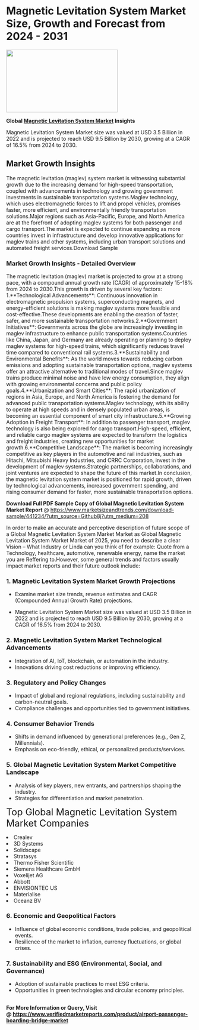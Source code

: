 <H1>Magnetic Levitation System Market Size, Growth and Forecast from 2024 - 2031</H1><img class="aligncenter size-medium wp-image-584254" src="https://thirdeyenews.in/wp-content/uploads/2024/09/Global-Market-Research-300x168.jpeg" alt="" width="300" height="168" /><p><strong>Global&nbsp;<a href="https://www.marketsizeandtrends.com/download-sample/441234/?utm_source=Github8j?utm_medium=208">Magnetic Levitation System Market</a> Insights</strong></p><p>Magnetic Levitation System Market size was valued at USD 3.5 Billion in 2022 and is projected to reach USD 9.5 Billion by 2030, growing at a CAGR of 16.5% from 2024 to 2030.</p><p><h2>Market Growth Insights</h2> The magnetic levitation (maglev) system market is witnessing substantial growth due to the increasing demand for high-speed transportation, coupled with advancements in technology and growing government investments in sustainable transportation systems.Maglev technology, which uses electromagnetic forces to lift and propel vehicles, promises faster, more efficient, and environmentally friendly transportation solutions.Major regions such as Asia-Pacific, Europe, and North America are at the forefront of adopting maglev systems for both passenger and cargo transport.The market is expected to continue expanding as more countries invest in infrastructure and develop innovative applications for maglev trains and other systems, including urban transport solutions and automated freight services.Download Sample <h3>Market Growth Insights - Detailed Overview</h3> The magnetic levitation (maglev) market is projected to grow at a strong pace, with a compound annual growth rate (CAGR) of approximately 15-18% from 2024 to 2030.This growth is driven by several key factors: 1.**Technological Advancements**: Continuous innovation in electromagnetic propulsion systems, superconducting magnets, and energy-efficient solutions is making maglev systems more feasible and cost-effective.These developments are enabling the creation of faster, safer, and more sustainable transportation networks.2.**Government Initiatives**: Governments across the globe are increasingly investing in maglev infrastructure to enhance public transportation systems.Countries like China, Japan, and Germany are already operating or planning to deploy maglev systems for high-speed trains, which significantly reduces travel time compared to conventional rail systems.3.**Sustainability and Environmental Benefits**: As the world moves towards reducing carbon emissions and adopting sustainable transportation options, maglev systems offer an attractive alternative to traditional modes of travel.Since maglev trains produce minimal noise and have low energy consumption, they align with growing environmental concerns and public policy goals.4.**Urbanization and Smart Cities**: The rapid urbanization of regions in Asia, Europe, and North America is fostering the demand for advanced public transportation systems.Maglev technology, with its ability to operate at high speeds and in densely populated urban areas, is becoming an essential component of smart city infrastructure.5.**Growing Adoption in Freight Transport**: In addition to passenger transport, maglev technology is also being explored for cargo transport.High-speed, efficient, and reliable cargo maglev systems are expected to transform the logistics and freight industries, creating new opportunities for market growth.6.**Competitive Landscape**: The market is becoming increasingly competitive as key players in the automotive and rail industries, such as Hitachi, Mitsubishi Heavy Industries, and CRRC Corporation, invest in the development of maglev systems.Strategic partnerships, collaborations, and joint ventures are expected to shape the future of this market.In conclusion, the magnetic levitation system market is positioned for rapid growth, driven by technological advancements, increased government spending, and rising consumer demand for faster, more sustainable transportation options.</p><p><span class=""><strong>Download Full PDF Sample Copy of Global Magnetic Levitation System Market Report</strong> @ <a href="https://www.marketsizeandtrends.com/download-sample/441234/?utm_source=Github8j?utm_medium=208" target="_blank">https://www.marketsizeandtrends.com/download-sample/441234/?utm_source=Github8j?utm_medium=208</a></span></p><p>In order to make an accurate and perceptive description of future scope of a Global&nbsp;Magnetic Levitation System Market Market as Global&nbsp;Magnetic Levitation System Market Market of 2025, you need to describe a clear Vision &ndash; What Industry or Linda can you think of for example: Quote from a Technology, healthcare, automotive, renewable energy, name the market you are Reffering to.However, some general trends and factors usually impact market reports and their future outlook include:</p><h3>1.&nbsp;<strong>Magnetic Levitation System Market Growth Projections</strong></h3><ul><li>Examine market size trends, revenue estimates and CAGR (Compounded Annual Growth Rate) projections.</li><li><p>Magnetic Levitation System Market size was valued at USD 3.5 Billion in 2022 and is projected to reach USD 9.5 Billion by 2030, growing at a CAGR of 16.5% from 2024 to 2030.</p></li></ul><h3>2.&nbsp;<strong>Magnetic Levitation System Market Technological Advancements</strong></h3><ul><li>Integration of AI, IoT, blockchain, or automation in the industry.</li><li>Innovations driving cost reductions or improving efficiency.</li></ul><h3>3.&nbsp;<strong>Regulatory and Policy Changes</strong></h3><ul><li>Impact of global and regional regulations, including sustainability and carbon-neutral goals.</li><li>Compliance challenges and opportunities tied to government initiatives.</li></ul><h3>4.&nbsp;<strong>Consumer Behavior Trends</strong></h3><ul><li>Shifts in demand influenced by generational preferences (e.g., Gen Z, Millennials).</li><li>Emphasis on eco-friendly, ethical, or personalized products/services.</li></ul><h3>5.&nbsp;<strong>Global Magnetic Levitation System Market Competitive Landscape</strong></h3><ul><li>Analysis of key players, new entrants, and partnerships shaping the industry.</li><li>Strategies for differentiation and market penetration.</li></ul><p data-pm-slice="1 1 []"><span style="color: inherit; font-family: inherit; font-size: 25px;">Top Global Magnetic Levitation System Market Companies</span></p><div class="" data-test-id=""><p><li>Crealev</li><li> 3D Systems</li><li> Solidscape</li><li> Stratasys</li><li> Thermo Fisher Scientific</li><li> Siemens Healthcare GmbH</li><li> Voxelijet AG</li><li> Abbott</li><li> ENVISIONTEC US</li><li> Materialise</li><li> Oceanz BV</li></p></div><h3>6.&nbsp;<strong>Economic and Geopolitical Factors</strong></h3><ul><li>Influence of global economic conditions, trade policies, and geopolitical events.</li><li>Resilience of the market to inflation, currency fluctuations, or global crises.</li></ul><h3>7.&nbsp;<strong>Sustainability and ESG (Environmental, Social, and Governance)</strong></h3><ul><li>Adoption of sustainable practices to meet ESG criteria.</li><li>Opportunities in green technologies and circular economy principles.</li></ul><h2><strong style="font-size: 14px;">For More Information or Query, Visit @&nbsp;</strong><a style="background-color: #ffffff; font-size: 14px;" href="https://www.marketsizeandtrends.com/report/magnetic-levitation-system-market/" target="_blank">https://www.verifiedmarketreports.com/product/airport-passenger-boarding-bridge-market</a></h2>